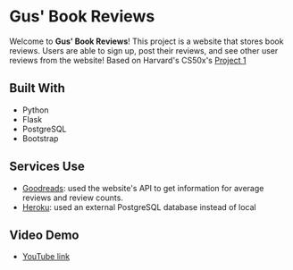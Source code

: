 <h1>Gus' Book Reviews</h1>

Welcome to <strong>Gus' Book Reviews</strong>! This project is a website that stores book reviews. Users are able to sign up, post their reviews, and see other user reviews from the website! Based on Harvard's CS50x's <a href="https://docs.cs50.net/web/2018/x/projects/1/project1.html">Project 1</a>

<h2>Built With</h2>
<ul>
    <li>Python</li>
    <li>Flask</li>
    <li>PostgreSQL</li>
    <li>Bootstrap</li>
</ul>


<h2>Services Use</h2>
<ul>
    <li><a href="https://www.goodreads.com/">Goodreads</a>: used the website's API to get information for average reviews and review counts.</li>
    <li><a href="https://www.heroku.com/">Heroku</a>: used an external PostgreSQL database instead of local</li>
</ul>

<h2>Video Demo</h2>
<ul>
    <li><a href="https://youtu.be/ls_JmM7atX8">YouTube link</li>
</ul>